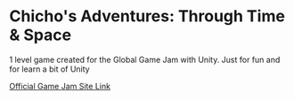 # Chicho's Adventures: Through Time & Space
1 level game created for the Global Game Jam with Unity. Just for fun and for learn a bit of Unity

[Official Game Jam Site Link](https://globalgamejam.org/2022/games/chichos-adventures-trhough-time-space-8)
